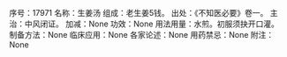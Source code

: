 序号：17971
名称：生姜汤
组成：老生姜5钱。
出处：《不知医必要》卷一。
主治：中风闭证。
加减：None
功效：None
用法用量：水煎。初服须抉开口灌。
制备方法：None
临床应用：None
各家论述：None
用药禁忌：None
附注：None
